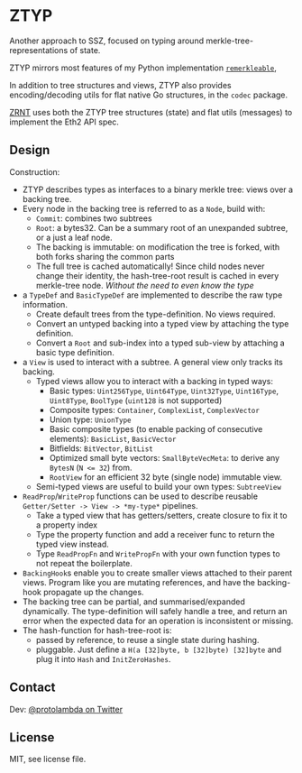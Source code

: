 # ZTYP

Another approach to SSZ, focused on typing around merkle-tree-representations of state.

ZTYP mirrors most features of my Python
implementation [`remerkleable`](https://github.com/protolambda/remerkleable),

In addition to tree structures and views,
ZTYP also provides encoding/decoding utils for flat native Go structures, in the `codec` package.

[ZRNT](https://github.com/protolambda/zrnt) uses both the ZTYP tree structures (state) and flat utils (messages)
to implement the Eth2 API spec.


## Design

Construction:
- ZTYP describes types as interfaces to a binary merkle tree: views over a backing tree.
- Every node in the backing tree is referred to as a `Node`, build with:
    - `Commit`: combines two subtrees
    - `Root`: a bytes32. Can be a summary root of an unexpanded subtree, or a just a leaf node.
    - The backing is immutable: on modification the tree is forked, with both forks sharing the common parts
    - The full tree is cached automatically! Since child nodes never change their identity,
       the hash-tree-root result is cached in every merkle-tree node. *Without the need to even know the type*
- a `TypeDef` and `BasicTypeDef` are implemented to describe the raw type information.
    - Create default trees from the type-definition. No views required.
    - Convert an untyped backing into a typed view by attaching the type definition.
    - Convert a `Root` and sub-index into a typed sub-view by attaching a basic type definition.
- a `View` is used to interact with a subtree. A general view only tracks its backing.
    - Typed views allow you to interact with a backing in typed ways:
        - Basic types: `Uint256Type`, `Uint64Type`, `Uint32Type`, `Uint16Type`, `Uint8Type`, `BoolType` (`uint128` is not supported)
        - Composite types: `Container`, `ComplexList`, `ComplexVector`
        - Union type: `UnionType`
        - Basic composite types (to enable packing of consecutive elements): `BasicList`, `BasicVector`
        - Bitfields: `BitVector`, `BitList`
        - Optimized small byte vectors: `SmallByteVecMeta`: to derive any `BytesN` (`N <= 32`) from.
        - `RootView` for an efficient 32 byte (single node) immutable view.
    - Semi-typed views are useful to build your own types: `SubtreeView`
- `ReadProp`/`WriteProp` functions can be used to describe reusable `Getter/Setter -> View -> *my-type*` pipelines.
    - Take a typed view that has getters/setters, create closure to fix it to a property index
    - Type the property function and add a receiver func to return the typed view instead.
    - Type `ReadPropFn` and `WritePropFn` with your own function types to not repeat the boilerplate.
- `BackingHook`s enable you to create smaller views attached to their parent views.
   Program like you are mutating references, and have the backing-hook propagate up the changes.
- The backing tree can be partial, and summarised/expanded dynamically. The type-definition will safely handle a tree,
   and return an error when the expected data for an operation is inconsistent or missing.
- The hash-function for hash-tree-root is:
    - passed by reference, to reuse a single state during hashing.
    - pluggable. Just define a `H(a [32]byte, b [32]byte) [32]byte` and plug it into `Hash` and `InitZeroHashes`.


## Contact

Dev: [@protolambda on Twitter](https://twitter.com/protolambda)


## License

MIT, see license file.

